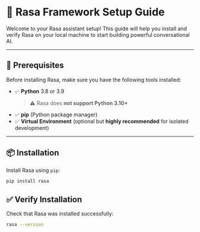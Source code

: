 # 🤖 Rasa Framework Setup Guide

Welcome to your Rasa assistant setup! This guide will help you install and verify Rasa on your local machine to start building powerful conversational AI.

---

## 🚀 Prerequisites

Before installing Rasa, make sure you have the following tools installed:

- ✅ **Python** 3.8 or 3.9  
  > ⚠️ Rasa does **not support Python 3.10+**
- ✅ **pip** (Python package manager)
- ✅ **Virtual Environment** (optional but **highly recommended** for isolated development)

---

## 📦 Installation

Install Rasa using `pip`:

```bash
pip install rasa
```
## ✅ Verify Installation

Check that Rasa was installed successfully:

```bash
rasa --version
```
